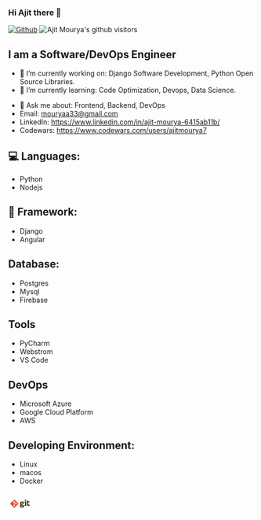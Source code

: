 ### Hi Ajit there 👋
[![Github](https://img.shields.io/github/followers/ajitmourya7?label=Follow&style=social)](https://github.com/ajitmourya7)
<img class="center" alt="Ajit Mourya's github visitors" src="https://visitor-badge.laobi.icu/badge?page_id=ajitmourya7.ajitmourya7"/>

<!--
**ajitmourya7/ajitmourya7** is a ✨ _special_ ✨ repository because its `README.md` (this file) appears on your GitHub profile.

Here are some ideas to get you started:
-->

##  I am a Software/DevOps Engineer

- 🔭 I’m currently working on: Django Software Development, Python Open Source Libraries. 
- 🌱 I’m currently learning: Code Optimization, Devops, Data Science.
<!--
- 👯 I’m looking to collaborate on ...
- 🤔 I’m looking for help with ...-->
- 💬 Ask me about: Frontend, Backend, DevOps
- Email: mouryaa33@gmail.com
- LinkedIn: https://www.linkedin.com/in/ajit-mourya-6415ab11b/
- Codewars: https://www.codewars.com/users/ajitmourya7
<!--
- 📫 How to reach me: ...
- 😄 Pronouns: ...
- ⚡ Fun fact: ...-->
<p>
 
<div>
  
## 💻 Languages:
- Python
- Nodejs

</div>
  
## 🧰 Framework:
- Django
- Angular

## Database:
- Postgres
- Mysql
- Firebase

## Tools
- PyCharm
- Webstrom
- VS Code

## DevOps
- Microsoft Azure
- Google Cloud Platform
- AWS

## Developing Environment:
- Linux
- macos
- Docker

</p>
<img src="https://raw.githubusercontent.com/github/explore/80688e429a7d4ef2fca1e82350fe8e3517d3494d/topics/git/git.png" alt="Git" height="40" style="vertical-align:top; margin:4px">



